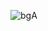 
![bgA](https://user-images.githubusercontent.com/41444880/144518780-26b04bb7-496e-4c32-a431-365f2f980777.png)

